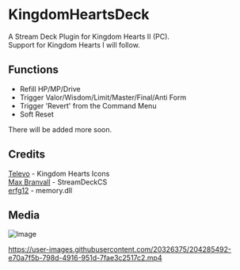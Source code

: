 # KingdomHeartsDeck
 A Stream Deck Plugin for Kingdom Hearts II (PC).  
 Support for Kingdom Hearts I will follow.

## Functions
- Refill HP/MP/Drive
- Trigger Valor/Wisdom/Limit/Master/Final/Anti Form
- Trigger 'Revert' from the Command Menu
- Soft Reset

There will be added more soon.

## Credits
[Televo](https://github.com/Televo/kingdom-hearts-recollection) - Kingdom Hearts Icons  
[Max Branvall](https://github.com/MaxBranvall/StreamDeckCS) - StreamDeckCS  
[erfg12](https://github.com/erfg12/memory.dll) - memory.dll  

## Media
![Image](https://kevin.s-ul.eu/wXX0JOh3.png)

https://user-images.githubusercontent.com/20326375/204285492-e70a7f5b-798d-4916-951d-7fae3c2517c2.mp4
